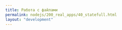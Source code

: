 ```yaml
---
title: Работа с файлами
permalink: nodejs/200_real_apps/40_statefull.html
layout: "development"
---
```



<div id="go-forth-button">
    <go-forth url="201_build.html" label="Сборка образа" framework="{{ page.label_framework }}" ci="{{ page.label_ci }}" guide-code="{{ page.guide_code }}" base-url="{{ site.baseurl }}"></go-forth>
</div>
